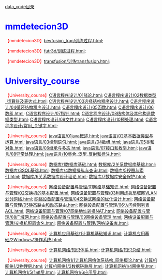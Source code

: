 [data_code目录](https://gitee.com/zhao-study/data_code/blob/master/code_list.md)
# <font color=blue>mmdetecion3D</font>
<font color=red>【mmdetecion3D】</font>[bevfusion_tran/训练过程.html](https://study1994.github.io/study_html//mmdetecion3D/bevfusion_tran/训练过程.html); 

<font color=red>【mmdetecion3D】</font>[futr3d/训练过程.html](https://study1994.github.io/study_html//mmdetecion3D/futr3d/训练过程.html); 

<font color=red>【mmdetecion3D】</font>[transfusion/训练transfusion.html](https://study1994.github.io/study_html//mmdetecion3D/transfusion/训练transfusion.html); 


# <font color=blue>University_course</font>
<font color=red>【University_course】</font>[C语言程序设计/01绪论.html](https://study1994.github.io/study_html//University_course/C语言程序设计/01绪论.html); [C语言程序设计/02数据类型_运算符及表达式.html](https://study1994.github.io/study_html//University_course/C语言程序设计/02数据类型_运算符及表达式.html); [C语言程序设计/03选择结构程序设计.html](https://study1994.github.io/study_html//University_course/C语言程序设计/03选择结构程序设计.html); [C语言程序设计/04循环结构程序设计.html](https://study1994.github.io/study_html//University_course/C语言程序设计/04循环结构程序设计.html); [C语言程序设计/05函数.html](https://study1994.github.io/study_html//University_course/C语言程序设计/05函数.html); [C语言程序设计/06数组.html](https://study1994.github.io/study_html//University_course/C语言程序设计/06数组.html); [C语言程序设计/07指针.html](https://study1994.github.io/study_html//University_course/C语言程序设计/07指针.html); [C语言程序设计/08结构体及其他构造数据类型.html](https://study1994.github.io/study_html//University_course/C语言程序设计/08结构体及其他构造数据类型.html); [C语言程序设计/09文件.html](https://study1994.github.io/study_html//University_course/C语言程序设计/09文件.html); [C语言程序设计/10预处理.html](https://study1994.github.io/study_html//University_course/C语言程序设计/10预处理.html); [C语言程序设计/常用_关键字.html](https://study1994.github.io/study_html//University_course/C语言程序设计/常用_关键字.html); 

<font color=red>【University_course】</font>[java语言/01java概述.html](https://study1994.github.io/study_html//University_course/java语言/01java概述.html); [java语言/02基本数据类型与运算.html](https://study1994.github.io/study_html//University_course/java语言/02基本数据类型与运算.html); [java语言/03控制语句.html](https://study1994.github.io/study_html//University_course/java语言/03控制语句.html); [java语言/04数组.html](https://study1994.github.io/study_html//University_course/java语言/04数组.html); [java语言/05类和对象.html](https://study1994.github.io/study_html//University_course/java语言/05类和对象.html); [java语言/06继承与多态.html](https://study1994.github.io/study_html//University_course/java语言/06继承与多态.html); [java语言/07接口和枚举.html](https://study1994.github.io/study_html//University_course/java语言/07接口和枚举.html); [java语言/08异常处理.html](https://study1994.github.io/study_html//University_course/java语言/08异常处理.html); [java语言/10集合_泛型_反射和标注.html](https://study1994.github.io/study_html//University_course/java语言/10集合_泛型_反射和标注.html); 

<font color=red>【University_course】</font>[数据库/1数据库基础.html](https://study1994.github.io/study_html//University_course/数据库/1数据库基础.html); [数据库/2关系数据库基础.html](https://study1994.github.io/study_html//University_course/数据库/2关系数据库基础.html); [数据库/3SQL基础.html](https://study1994.github.io/study_html//University_course/数据库/3SQL基础.html); [数据库/4数据操纵与查询.html](https://study1994.github.io/study_html//University_course/数据库/4数据操纵与查询.html); [数据库/5视图与索引.html](https://study1994.github.io/study_html//University_course/数据库/5视图与索引.html); [数据库/6关系数据库设计理论.html](https://study1994.github.io/study_html//University_course/数据库/6关系数据库设计理论.html); [数据库/7数据库安全保护.html](https://study1994.github.io/study_html//University_course/数据库/7数据库安全保护.html); 

<font color=red>【University_course】</font>[网络设备配置与管理/01网络基础知识.html](https://study1994.github.io/study_html//University_course/网络设备配置与管理/01网络基础知识.html); [网络设备配置与管理/02交换机的基本配置.html](https://study1994.github.io/study_html//University_course/网络设备配置与管理/02交换机的基本配置.html); [网络设备配置与管理/03利用虚拟局域网VLAN划分网络.html](https://study1994.github.io/study_html//University_course/网络设备配置与管理/03利用虚拟局域网VLAN划分网络.html); [网络设备配置与管理/04交换式网络的优化设计.html](https://study1994.github.io/study_html//University_course/网络设备配置与管理/04交换式网络的优化设计.html); [网络设备配置与管理/05静态路由和动态路由.html](https://study1994.github.io/study_html//University_course/网络设备配置与管理/05静态路由和动态路由.html); [网络设备配置与管理/06访问控制列表ACL.html](https://study1994.github.io/study_html//University_course/网络设备配置与管理/06访问控制列表ACL.html); [网络设备配置与管理/07网络地址转换NAT.html](https://study1994.github.io/study_html//University_course/网络设备配置与管理/07网络地址转换NAT.html); [网络设备配置与管理/08广域网.html](https://study1994.github.io/study_html//University_course/网络设备配置与管理/08广域网.html); [网络设备配置与管理/09网络设备管理.html](https://study1994.github.io/study_html//University_course/网络设备配置与管理/09网络设备管理.html); [网络设备配置与管理/交换机配置命名.html](https://study1994.github.io/study_html//University_course/网络设备配置与管理/交换机配置命名.html); [网络设备配置与管理/网络设备库.html](https://study1994.github.io/study_html//University_course/网络设备配置与管理/网络设备库.html); 

<font color=red>【University_course】</font>[计算机应用基础/1计算机基础知识.html](https://study1994.github.io/study_html//University_course/计算机应用基础/1计算机基础知识.html); [计算机应用基础/2Windows7操作系统.html](https://study1994.github.io/study_html//University_course/计算机应用基础/2Windows7操作系统.html); 

<font color=red>【University_course】</font>[计算机网络/知识体系.html](https://study1994.github.io/study_html//University_course/计算机网络/知识体系.html); [计算机网络/知识总结.html](https://study1994.github.io/study_html//University_course/计算机网络/知识总结.html); 

<font color=red>【University_course】</font>[计算机网络1/1计算机网络体系结构_网络概论.html](https://study1994.github.io/study_html//University_course/计算机网络1/1计算机网络体系结构_网络概论.html); [计算机网络1/2物理层.html](https://study1994.github.io/study_html//University_course/计算机网络1/2物理层.html); [计算机网络1/3数据链路层.html](https://study1994.github.io/study_html//University_course/计算机网络1/3数据链路层.html); [计算机网络1/4网络层.html](https://study1994.github.io/study_html//University_course/计算机网络1/4网络层.html); [计算机网络1/5传输层.html](https://study1994.github.io/study_html//University_course/计算机网络1/5传输层.html); [计算机网络1/6应用层.html](https://study1994.github.io/study_html//University_course/计算机网络1/6应用层.html); 

